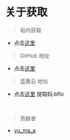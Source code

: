 # 关于获取

> 站内获取

- 点击[这里](OptiC/ver2.md)

> GitHub 地址

- 点击[这里](https://github.com/SIRT43/Optimization-Core/releases)

> 蓝奏云 地址

- 点击[这里](https://wwt.lanzoub.com/b0318d9ni) 提取码:bflo  

⠀  

> 贡献者

- [yu_ma_a](https://space.bilibili.com/1957264012?spm_id_from=333.337.0.0)